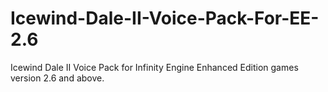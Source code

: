 # Icewind-Dale-II-Voice-Pack-For-EE-2.6
Icewind Dale II Voice Pack for Infinity Engine Enhanced Edition games version 2.6 and above.
